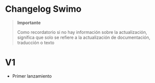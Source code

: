 # Changelog Swimo

>**Importante**
>
>Como recordatorio si no hay información sobre la actualización, significa que solo se refiere a la actualización de documentación, traducción o texto

# V1

- Primer lanzamiento
